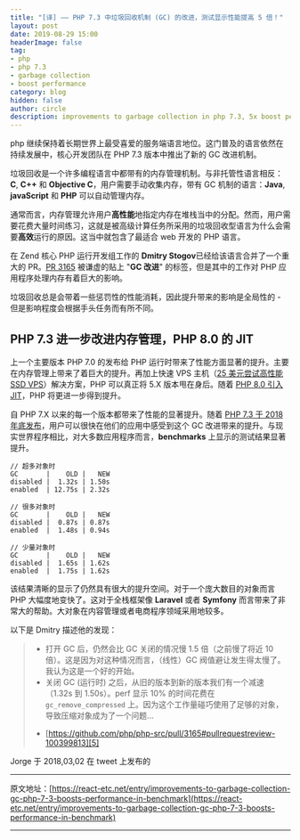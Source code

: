 ```yaml
---
title: "[译] —— PHP 7.3 中垃圾回收机制 (GC) 的改进，测试显示性能提高 5 倍！"
layout: post
date: 2019-08-29 15:00
headerImage: false
tag:
- php
- php 7.3
- garbage collection
- boost performance
category: blog
hidden: false
author: circle
description: improvements to garbage collection in php 7.3, 5x boost performance in tests
---
```


php 继续保持着长期世界上最受喜爱的服务端语言地位。这门普及的语言依然在持续发展中，核心开发团队在 PHP 7.3 版本中推出了新的 GC 改进机制。

垃圾回收是一个许多编程语言中都带有的内存管理机制。与非托管性语言相反：**C**, **C++** 和 **Objective C**，用户需要手动收集内存，带有 GC 机制的语言：**Java**, **javaScript** 和 **PHP** 可以自动管理内存。

通常而言，内存管理允许用户**高性能**地指定内存在堆栈当中的分配。然而，用户需要花费大量时间练习，这就是被高级计算任务所采用的垃圾回收型语言为什么会需要**高效**运行的原因。这当中就包含了最适合 web 开发的 PHP 语言。

在 Zend 核心 PHP 运行开发组工作的 **Dmitry Stogov**已经给该语言合并了一个重大的 PR。[PR 3165][1] 被谦虚的贴上 "**GC 改进**" 的标签，但是其中的工作对 PHP 应用程序处理内存有着巨大的影响。

垃圾回收总是会带着一些惩罚性的性能消耗，因此提升带来的影响是全局性的 - 但是影响程度会根据手头任务而有所不同。

## PHP 7.3 进一步改进内存管理，PHP 8.0 的 JIT

上一个主要版本 PHP 7.0 的发布给 PHP 运行时带来了性能方面显著的提升。主要在内存管理上带来了着巨大的提升。再加上快速 VPS 主机（[25 美元尝试高性能 SSD VPS][2]）解决方案，PHP 可以真正将 5.X 版本甩在身后。随着 [PHP 8.0 引入 JIT][3]，PHP 将更进一步得到提升。

自 PHP 7.X 以来的每一个版本都带来了性能的显著提升。随着 [PHP 7.3 于 2018 年底发布][4]，用户可以很快在他们的应用中感受到这个 GC 改进带来的提升。与现实世界程序相比，对大多数应用程序而言，**benchmarks** 上显示的测试结果显著提升。

```
// 超多对象时
GC       |    OLD |   NEW
disabled |  1.32s | 1.50s
enabled  | 12.75s | 2.32s

// 很多对象时
GC       |    OLD |   NEW
disabled |  0.87s | 0.87s
enabled  |  1.48s | 0.94s

// 少量对象时
GC       |    OLD |   NEW
disabled |  1.65s | 1.62s
enabled  |  1.75s | 1.62s
```

该结果清晰的显示了仍然具有很大的提升空间。对于一个庞大数目的对象而言 PHP 大幅度地变快了。这对于全栈框架像 **Laravel** 或者 **Symfony** 而言带来了非常大的帮助。大对象在内容管理或者电商程序领域采用地较多。

以下是 Dmitry 描述他的发现：

> * 打开 GC 后，仍然会比 GC 关闭的情况慢 1.5 倍（之前慢了将近 10 倍）。这是因为对这种情况而言，（线性）GC 阀值避让发生得太慢了。我认为这是一个好的开始。
> * 关闭 GC (运行时) 之后，从旧的版本到新的版本我们有一个减速（1.32s 到 1.50s）。perf 显示 10% 的时间花费在 `gc_remove_compressed` 上。因为这个工作量碰巧使用了足够的对象，导致压缩对象成为了一个问题...
> - [https://github.com/php/php-src/pull/3165#pullrequestreview-100399813][5]

Jorge 于 2018,03,02 在 tweet 上发布的

---

原文地址：[https://react-etc.net/entry/improvements-to-garbage-collection-gc-php-7-3-boosts-performance-in-benchmark](https://react-etc.net/entry/improvements-to-garbage-collection-gc-php-7-3-boosts-performance-in-benchmark)

---

[1]: https://github.com/php/php-src/pull/3165
[2]: https://upcloud.com/signup/?promo=KJ8BMX
[3]: https://react-etc.net/entry/php-8-0-0-release-date-and-jit-status
[4]: https://react-etc.net/page/php-7-3-features-release-date
[5]: https://github.com/php/php-src/pull/3165#pullrequestreview-100399813
